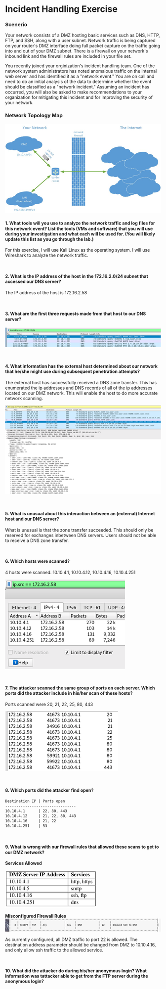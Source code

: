 # Incident Handling Exercise

### Scenerio
<p>
Your network consists of a DMZ hosting basic services such as DNS, HTTP, FTP, and SSH, along with a user subnet. Network traffic is being captured on your router's DMZ interface doing full packet capture on the traffic going into and out of your DMZ subnet.  There is a firewall on your network's inbound link and the firewall rules are included in your file set.
</p>
<p>
You recently joined your orginization's incident handling team.  One of the network system administrators has noted anomalous traffic on the internal web server and has identified it as a "network event."  You are on call and need to do an initial analysis of the data to determine whether the event should be classified as a "network incident." Assuming an incident has occurred, you will also be asked to make recommendations to your organization for mitigating this incident and for improving the security of your network.
</p>

### Network Topology Map

![Network_topology](https://github.com/thaddeuspearson/Blue-Team/blob/master/photos_and_screenshots/Incident_Handling_Network_Topology.png?raw=true)


#### 1. What tools will you use to analyze the network trafﬁc and log ﬁles for this network event? List the tools (VMs and software) that you will use during your investigation and what each will be used for. (You will likely update this list as you go through the lab.)
<p>
For this exercise, I will use Kali Linux as the operating system.  I will use Wireshark to analyze the network traffic.
</p>

<br>

#### 2. What is the IP address of the host in the 172.16.2.0/24 subnet that accessed our DNS server?

<p>
The IP address of the host is 172.16.2.58
</p>

<br>

#### 3. What are the ﬁrst three requests made from that host to our DNS server?

![dns_&&_src](https://github.com/thaddeuspearson/Blue-Team/blob/master/photos_and_screenshots/dns_&&_src_ip.png?raw=true)

<br>

#### 4. What information has the external host determined about our network that he/she might use during subsequent penetration attempts?

<p>
The external host has successfully received a DNS zone transfer.  This has enumerated the ip addresses and DNS records of all of the ip addresses located on our DMZ network.  This will enable the host to do more accurate network scanning.
</p>

![AXFR_evidence](https://github.com/thaddeuspearson/Blue-Team/blob/master/photos_and_screenshots/AXFR_evidence.png?raw=true)

<br>

#### 5.  What is unusual about this interaction between an (external) Internet host and our DNS server?

<p>
What is unusual is that the zone transfer succeeded.  This should only be reserved for exchanges inbetween DNS servers. Users should not be able to receive a DNS zone transfer.
</p> 

<br>

#### 6. Which hosts were scanned?

<p>
4 hosts were scanned.  10.10.4.1, 10.10.4.12, 10.10.4.16, 10.10.4.251
</p>

![hosts_scanned](https://github.com/thaddeuspearson/Blue-Team/blob/master/photos_and_screenshots/Scanned_Hosts.png?raw=true)

<br>

#### 7. The attacker scanned the same group of ports on each server. Which ports did the attacker include in his/her scan of these hosts?

<p>
Ports scanned were 20, 21, 22, 25, 80, 443
</p>

![ports_scanned](https://github.com/thaddeuspearson/Blue-Team/blob/master/photos_and_screenshots/Ports_Scanned.png?raw=true)

<br>

#### 8. Which ports did the attacker find open?

```
Destination IP | Ports open
--------------------------------
10.10.4.1      | 22, 80, 443
10.10.4.12     | 21, 22, 80, 443
10.10.4.16     | 21, 22
10.10.4.251    | 53
```

<br>

#### 9. What is wrong with our ﬁrewall rules that allowed these scans to get to our DMZ network?

**Services Allowed**

![allowed_services](https://github.com/thaddeuspearson/Blue-Team/blob/master/photos_and_screenshots/Allowed_Services.png?raw=true)

**Misconfigured Firewall Rules**
![mksconfigured_ssh](https://github.com/thaddeuspearson/Blue-Team/blob/master/photos_and_screenshots/Misconfigured_SSH_Rule.png?raw=true)

<p>
As currently configured, all DMZ traffic to port 22 is allowed.  The destination address parameter should be changed from DMZ to 10.10.4.16, and only allow ssh traffic to the allowed service.
</p>

<br>

#### 10. What did the attacker do during his/her anonymous login? What information was tattacker able to get from the FTP server during the anonymous login?